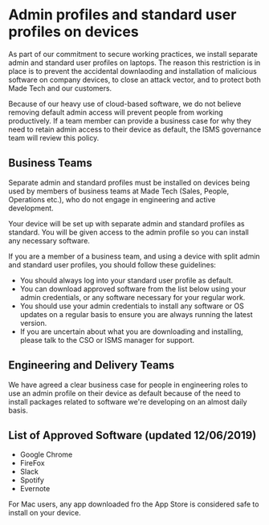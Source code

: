 # Admin profiles and standard user profiles on devices

As part of our commitment to secure working practices, we install separate admin and standard user profiles on laptops. The reason this restriction is in place is to prevent the accidental downlaoding and installation of malicious software on company devices, to close an attack vector, and to protect both Made Tech and our customers.

Because of our heavy use of cloud-based software, we do not believe removing default admin access will prevent people from working productively. If a team member can provide a business case for why they need to retain admin access to their device as default, the ISMS governance team will review this policy.

## Business Teams

Separate admin and standard profiles must be installed on devices being used by members of business teams at Made Tech (Sales, People, Operations etc.), who do not engage in engineering and active development.

Your device will be set up with separate admin and standard profiles as standard. You will be given access to the admin profile so you can install any necessary software.

If you are a member of a business team, and using a device with split admin and standard user profiles, you should follow these guidelines:
 - You should always log into your standard user profile as default.
 - You can download approved software from the list below using your admin credentials, or any software necessary for your regular work.
 - You should use your admin credentials to install any software or OS updates on a regular basis to ensure you are always running the latest version. 
 - If you are uncertain about what you are downloading and installing, please talk to the CSO or ISMS manager for support. 


## Engineering and Delivery Teams

We have agreed a clear business case for people in engineering roles to use an admin profile on their device as default because of the need to install packages related to software we're developing on an almost daily basis.

## List of Approved Software (updated 12/06/2019)
 - Google Chrome
 - FireFox
 - Slack
 - Spotify
 - Evernote

 For Mac users, any app downloaded fro the App Store is considered safe to install on your device.
